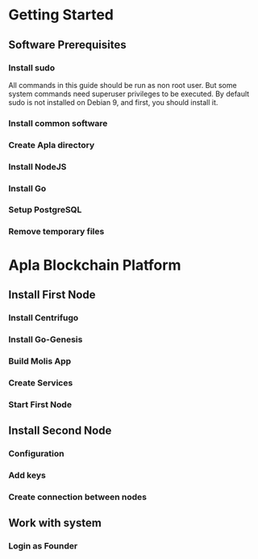 # Getting Started
## Software Prerequisites
### Install sudo
All commands in this guide should be run as non root user. But some system commands need superuser privileges to be executed.
By default sudo is not installed on Debian 9, and first, you should install it.
### Install common software
### Create Apla directory
### Install NodeJS
### Install Go
### Setup PostgreSQL
### Remove temporary files
# Apla Blockchain Platform
## Install First Node
### Install Centrifugo
### Install Go-Genesis
### Build Molis App
### Create Services
### Start First Node
## Install Second Node
### Configuration
### Add keys
### Create connection between nodes
## Work with system
### Login as Founder
